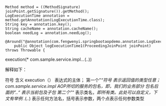 ```
Method method = ((MethodSignature) joinPoint.getSignature()).getMethod();
LogExecutionTime annotation = method.getAnnotation(LogExecutionTime.class);
String key = annotation.key();
String cacheName = annotation.cacheName();
boolean needLog = annotation.needLog();
```

```
@Around("@annotation(com.fengwenyi.springbootaopdemo.annotation.LogExecutionTime)")
    public Object logExecutionTime1(ProceedingJoinPoint joinPoint) throws Throwable {
```


execution(* com.sample.service.impl..*.*(..))

解释如下：



符号	含义
execution（）	表达式的主体；
第一个”*“符号	表示返回值的类型任意；
com.sample.service.impl	AOP所切的服务的包名，即，我们的业务部分
包名后面的”..“	表示当前包及子包
第二个”*“	表示类名，*即所有类。此处可以自定义，下文有举例
.*(..)	表示任何方法名，括号表示参数，两个点表示任何参数类型